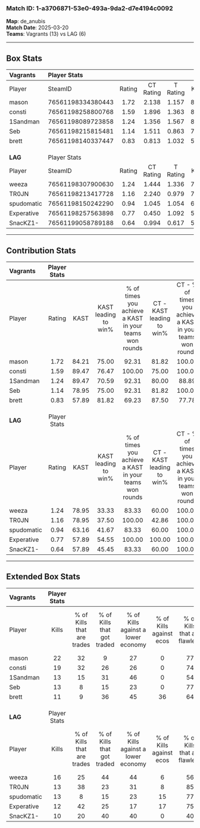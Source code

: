### Match ID: 1-a3706871-53e0-493a-9da2-d7e4194c0092  
**Map**: de_anubis  
**Match Date**: 2025-03-20  
**Teams**: Vagrants (13) vs LAG (6)  

---  

## Box Stats  

| **Vagrants** | Player Stats      |        |           |          |       |       |       |         |        |      |     |
| :- | :- | :-: | :-: | :-: | :-: | :-: | :-: | :-: | :-: | :-: | :-: |
| Player       | SteamID           | Rating | CT Rating | T Rating | KAST  |  ADR  | Kills | Assists | Deaths | K/D  | HS% |
| mason        | 76561198334380443 |  1.72  |   2.138   |  1.157   | 84.21 | 100.1 |  22   |    6    |   11   | 2.00 | 54  |
| consti       | 76561198258800768 |  1.59  |   1.896   |  1.363   | 89.47 | 81.6  |  19   |    5    |   10   | 1.90 | 36  |
| 1Sandman     | 76561198089723858 |  1.24  |   1.356   |  1.567   | 89.47 | 90.0  |  13   |    7    |   14   | 0.93 | 61  |
| Seb          | 76561198215815481 |  1.14  |   1.511   |  0.863   | 78.95 | 86.0  |  13   |   10    |   15   | 0.87 | 61  |
| brett        | 76561198140337447 |  0.83  |   0.813   |  1.032   | 57.89 | 81.8  |  11   |    7    |   16   | 0.69 | 36  |
|              |                   |        |           |          |       |       |       |         |        |      |     |
|              |                   |        |           |          |       |       |       |         |        |      |     |
|              |                   |        |           |          |       |       |       |         |        |      |     |
| **LAG**      | Player Stats      |        |           |          |       |       |       |         |        |      |     |
| Player       | SteamID           | Rating | CT Rating | T Rating | KAST  |  ADR  | Kills | Assists | Deaths | K/D  | HS% |
| weeza        | 76561198307900630 |  1.24  |   1.444   |  1.336   | 78.95 | 101.8 |  16   |    4    |   17   | 0.94 | 56  |
| TR0JN        | 76561198213417728 |  1.16  |   2.240   |  0.979   | 78.95 | 86.1  |  13   |    4    |   13   | 1.00 | 30  |
| spudomatic   | 76561198150242290 |  0.94  |   1.045   |  1.054   | 63.16 | 69.9  |  13   |    4    |   15   | 0.87 | 61  |
| Experative   | 76561198257563898 |  0.77  |   0.450   |  1.092   | 57.89 | 69.8  |  12   |    4    |   18   | 0.67 | 50  |
| SnacKZ1-     | 76561199058789188 |  0.64  |   0.994   |  0.617   | 57.89 | 53.5  |  10   |    2    |   17   | 0.59 | 50  |
---  

## Contribution Stats  

| **Vagrants** | Player Stats |       |                      |                                                        |                           |                                                             |                          |                                                            |
| :- | :-: | :-: | :-: | :-: | :-: | :-: | :-: | :-: |
| Player       |    Rating    | KAST  | KAST leading to win% | % of times you achieve a KAST in your teams won rounds | CT - KAST leading to win% | CT - % of times you achieve a KAST in your teams won rounds | T - KAST leading to win% | T - % of times you achieve a KAST in your teams won rounds |
| mason        |     1.72     | 84.21 |        75.00         |                         92.31                          |           81.82           |                           100.00                            |          60.00           |                           75.00                            |
| consti       |     1.59     | 89.47 |        76.47         |                         100.00                         |           75.00           |                           100.00                            |          80.00           |                           100.00                           |
| 1Sandman     |     1.24     | 89.47 |        70.59         |                         92.31                          |           80.00           |                            88.89                            |          57.14           |                           100.00                           |
| Seb          |     1.14     | 78.95 |        75.00         |                         92.31                          |           81.82           |                           100.00                            |          60.00           |                           75.00                            |
| brett        |     0.83     | 57.89 |        81.82         |                         69.23                          |           87.50           |                            77.78                            |          66.67           |                           50.00                            |
|              |              |       |                      |                                                        |                           |                                                             |                          |                                                            |
|              |              |       |                      |                                                        |                           |                                                             |                          |                                                            |
|              |              |       |                      |                                                        |                           |                                                             |                          |                                                            |
| **LAG**      | Player Stats |       |                      |                                                        |                           |                                                             |                          |                                                            |
| Player       |    Rating    | KAST  | KAST leading to win% | % of times you achieve a KAST in your teams won rounds | CT - KAST leading to win% | CT - % of times you achieve a KAST in your teams won rounds | T - KAST leading to win% | T - % of times you achieve a KAST in your teams won rounds |
| weeza        |     1.24     | 78.95 |        33.33         |                         83.33                          |           60.00           |                           100.00                            |          20.00           |                           66.67                            |
| TR0JN        |     1.16     | 78.95 |        37.50         |                         100.00                         |           42.86           |                           100.00                            |          33.33           |                           100.00                           |
| spudomatic   |     0.94     | 63.16 |        41.67         |                         83.33                          |           60.00           |                           100.00                            |          28.57           |                           66.67                            |
| Experative   |     0.77     | 57.89 |        54.55         |                         100.00                         |          100.00           |                           100.00                            |          37.50           |                           100.00                           |
| SnacKZ1-     |     0.64     | 57.89 |        45.45         |                         83.33                          |           60.00           |                           100.00                            |          33.33           |                           66.67                            |
---  

## Extended Box Stats  

| **Vagrants** | Player Stats |                            |                            |                                    |                         |                              |                                 |        |                             |                                     |                          |                               |                            |
| :- | :-: | :-: | :-: | :-: | :-: | :-: | :-: | :-: | :-: | :-: | :-: | :-: | :-: |
| Player       |    Kills     | % of Kills that are trades | % of Kills that got traded | % of Kills against a lower economy | % of Kills against ecos | % of Kills that are flawless | % of Kills that are close duels | Deaths | % of Deaths that get traded | % of Deaths against a lower economy | % of Deaths against ecos | % of Deaths that are flawless | % of Deaths that are close |
| mason        |      22      |             32             |             9              |                 27                 |            0            |              77              |                0                |   11   |             18              |                 18                  |            0             |              55               |             9              |
| consti       |      19      |             32             |             26             |                 26                 |            0            |              74              |                5                |   10   |             40              |                 20                  |            0             |              70               |             10             |
| 1Sandman     |      13      |             15             |             31             |                 46                 |            0            |              54              |                8                |   14   |             50              |                 29                  |            0             |              64               |             21             |
| Seb          |      13      |             8              |             15             |                 23                 |            0            |              77              |                0                |   15   |             20              |                 27                  |            0             |              33               |             0              |
| brett        |      11      |             9              |             36             |                 45                 |           36            |              64              |                9                |   16   |             13              |                 31                  |            0             |              88               |             0              |
|              |              |                            |                            |                                    |                         |                              |                                 |        |                             |                                     |                          |                               |                            |
|              |              |                            |                            |                                    |                         |                              |                                 |        |                             |                                     |                          |                               |                            |
|              |              |                            |                            |                                    |                         |                              |                                 |        |                             |                                     |                          |                               |                            |
| **LAG**      | Player Stats |                            |                            |                                    |                         |                              |                                 |        |                             |                                     |                          |                               |                            |
| Player       |    Kills     | % of Kills that are trades | % of Kills that got traded | % of Kills against a lower economy | % of Kills against ecos | % of Kills that are flawless | % of Kills that are close duels | Deaths | % of Deaths that get traded | % of Deaths against a lower economy | % of Deaths against ecos | % of Deaths that are flawless | % of Deaths that are close |
| weeza        |      16      |             25             |             44             |                 44                 |            6            |              56              |               25                |   17   |             29              |                 18                  |            6             |              53               |             6              |
| TR0JN        |      13      |             38             |             23             |                 31                 |            8            |              85              |                0                |   13   |             15              |                  8                  |            0             |              69               |             15             |
| spudomatic   |      13      |             8              |             15             |                 23                 |           15            |              77              |                0                |   15   |             27              |                 20                  |            7             |              80               |             0              |
| Experative   |      12      |             42             |             25             |                 17                 |           17            |              75              |                8                |   18   |             17              |                 17                  |            0             |              78               |             0              |
| SnacKZ1-     |      10      |             20             |             40             |                 40                 |            0            |              40              |                0                |   17   |             24              |                 18                  |            0             |              76               |             0              |
